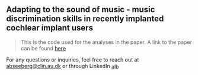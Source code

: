 ## Adapting to the sound of music - music discrimination skills in recently implanted cochlear implant users

> This is the code used for the analyses in the paper. A link to the paper can be found [here](https://www.google.com)

For any questions or inquiries, feel free to reach out at abseeberg@clin.au.dk or through LinkedIn <a href="https://dk.linkedin.com/in/alberte-seeberg-044404191" target="blank"><img align="center" src="https://raw.githubusercontent.com/rahuldkjain/github-profile-readme-generator/master/src/images/icons/Social/linked-in-alt.svg" alt="alberte seeberg" height="15" width="20" /></a>
</p>
